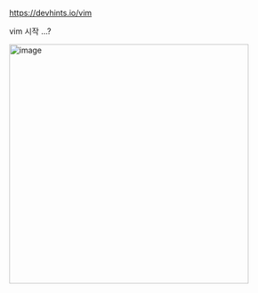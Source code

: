 https://devhints.io/vim

vim 시작 ...?

<img width="430" alt="image" src="https://github.com/choidabom/dev_config/assets/48302257/a46e2dee-f924-4a1f-ac91-ca2a30eea1c4">
